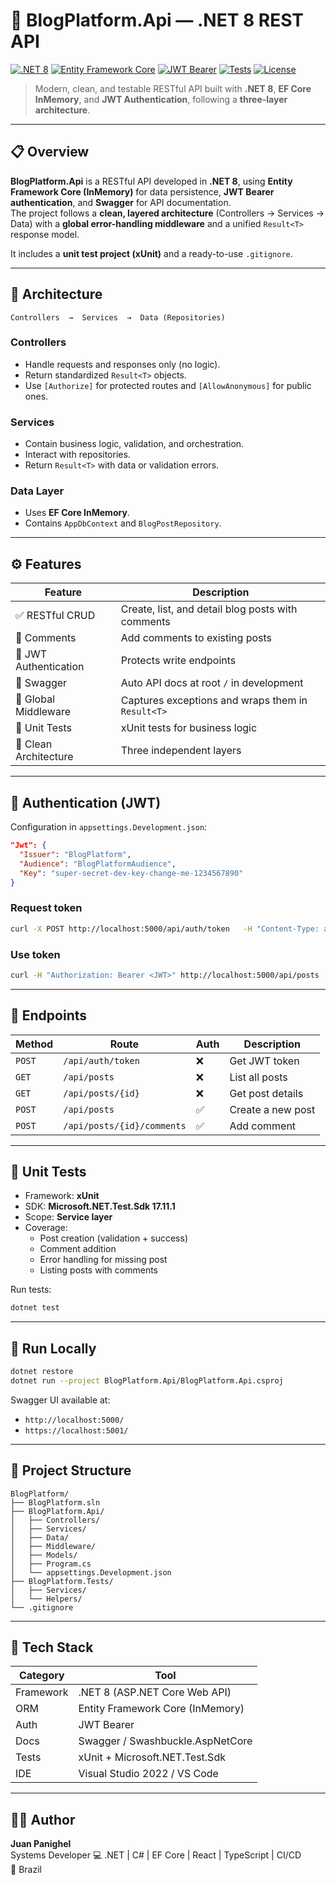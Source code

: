 # 🧠 BlogPlatform.Api — .NET 8 REST API

[![.NET 8](https://img.shields.io/badge/.NET-8.0-blue)](https://dotnet.microsoft.com/)
[![Entity Framework Core](https://img.shields.io/badge/EF%20Core-InMemory-success)](https://learn.microsoft.com/ef/)
[![JWT Bearer](https://img.shields.io/badge/Auth-JWT-orange)](https://jwt.io/)
[![Tests](https://img.shields.io/badge/Tests-xUnit-green)](https://xunit.net/)
[![License](https://img.shields.io/badge/license-MIT-lightgrey)](LICENSE)

> Modern, clean, and testable RESTful API built with **.NET 8**, **EF Core InMemory**, and **JWT Authentication**, following a **three-layer architecture**.

---

## 📋 Overview
**BlogPlatform.Api** is a RESTful API developed in **.NET 8**, using **Entity Framework Core (InMemory)** for data persistence, **JWT Bearer authentication**, and **Swagger** for API documentation.  
The project follows a **clean, layered architecture** (Controllers → Services → Data) with a **global error-handling middleware** and a unified `Result<T>` response model.

It includes a **unit test project (xUnit)** and a ready-to-use `.gitignore`.

---

## 🧱 Architecture
```
Controllers  →  Services  →  Data (Repositories)
```

### **Controllers**
- Handle requests and responses only (no logic).
- Return standardized `Result<T>` objects.
- Use `[Authorize]` for protected routes and `[AllowAnonymous]` for public ones.

### **Services**
- Contain business logic, validation, and orchestration.
- Interact with repositories.
- Return `Result<T>` with data or validation errors.

### **Data Layer**
- Uses **EF Core InMemory**.
- Contains `AppDbContext` and `BlogPostRepository`.

---

## ⚙️ Features
| Feature | Description |
|----------|-------------|
| ✅ RESTful CRUD | Create, list, and detail blog posts with comments |
| 💬 Comments | Add comments to existing posts |
| 🔐 JWT Authentication | Protects write endpoints |
| 📘 Swagger | Auto API docs at root `/` in development |
| 🧱 Global Middleware | Captures exceptions and wraps them in `Result<T>` |
| 🧪 Unit Tests | xUnit tests for business logic |
| 🧹 Clean Architecture | Three independent layers |

---

## 🔐 Authentication (JWT)
Configuration in `appsettings.Development.json`:
```json
"Jwt": {
  "Issuer": "BlogPlatform",
  "Audience": "BlogPlatformAudience",
  "Key": "super-secret-dev-key-change-me-1234567890"
}
```

### Request token
```bash
curl -X POST http://localhost:5000/api/auth/token   -H "Content-Type: application/json"   -d '{"username":"juan","password":"dev"}'
```

### Use token
```bash
curl -H "Authorization: Bearer <JWT>" http://localhost:5000/api/posts
```

---

## 🧩 Endpoints
| Method | Route | Auth | Description |
|---------|--------|------|-------------|
| `POST` | `/api/auth/token` | ❌ | Get JWT token |
| `GET` | `/api/posts` | ❌ | List all posts |
| `GET` | `/api/posts/{id}` | ❌ | Get post details |
| `POST` | `/api/posts` | ✅ | Create a new post |
| `POST` | `/api/posts/{id}/comments` | ✅ | Add comment |

---

## 🧪 Unit Tests
- Framework: **xUnit**
- SDK: **Microsoft.NET.Test.Sdk 17.11.1**
- Scope: **Service layer**
- Coverage:
  - Post creation (validation + success)
  - Comment addition
  - Error handling for missing post
  - Listing posts with comments

Run tests:
```bash
dotnet test
```

---

## 🚀 Run Locally
```bash
dotnet restore
dotnet run --project BlogPlatform.Api/BlogPlatform.Api.csproj
```
Swagger UI available at:
- `http://localhost:5000/`
- `https://localhost:5001/`

---

## 🧩 Project Structure
```
BlogPlatform/
├── BlogPlatform.sln
├── BlogPlatform.Api/
│   ├── Controllers/
│   ├── Services/
│   ├── Data/
│   ├── Middleware/
│   ├── Models/
│   ├── Program.cs
│   └── appsettings.Development.json
├── BlogPlatform.Tests/
│   ├── Services/
│   └── Helpers/
└── .gitignore
```

---

## 🧰 Tech Stack
| Category | Tool |
|-----------|------|
| Framework | .NET 8 (ASP.NET Core Web API) |
| ORM | Entity Framework Core (InMemory) |
| Auth | JWT Bearer |
| Docs | Swagger / Swashbuckle.AspNetCore |
| Tests | xUnit + Microsoft.NET.Test.Sdk |
| IDE | Visual Studio 2022 / VS Code |

---

## 👨‍💻 Author
**Juan Panighel**  
Systems Developer 
💻 .NET | C# | EF Core | React | TypeScript | CI/CD  
📍 Brazil  
